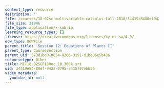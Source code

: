 ```yaml
---
content_type: resource
description: ''
file: /courses/18-02sc-multivariable-calculus-fall-2010/34419e8480ef942a0795e415797ebb5e_MIT18_02SCF10Rec_10_300k.srt
file_size: 21946
file_type: application/x-subrip
learning_resource_types: []
license: https://creativecommons.org/licenses/by-nc-sa/4.0/
ocw_type: OCWFile
parent_title: 'Session 12: Equations of Planes II'
parent_type: CourseSection
parent_uid: 373d1bd0-0654-8266-3191-d1be06e5b406
resourcetype: Other
title: MIT18_02SCF10Rec_10_300k.srt
uid: 34419e84-80ef-942a-0795-e415797ebb5e
video_metadata:
  youtube_id: null
---
```

